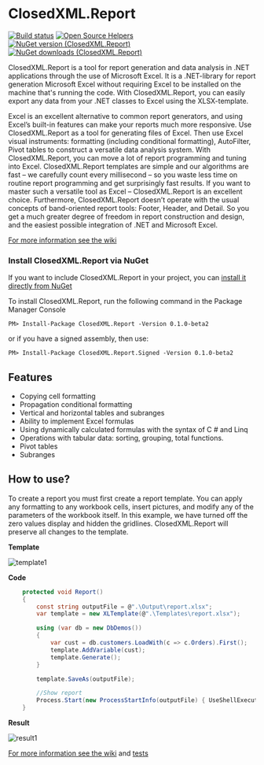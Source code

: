 # ClosedXML.Report
[![Build status](https://ci.appveyor.com/api/projects/status/y2ha69ggalbj1y47/branch/develop?svg=true)](https://ci.appveyor.com/project/ClosedXML/closedxml-report/branch/develop/artifacts)
[![Open Source Helpers](https://www.codetriage.com/closedxml/closedxml.report/badges/users.svg)](https://www.codetriage.com/closedxml/closedxml.report)
[![NuGet version (ClosedXML.Report)](https://img.shields.io/nuget/v/ClosedXML.Report.svg?style=flat-square)](https://www.nuget.org/packages/ClosedXML.Report/)
[![NuGet downloads (ClosedXML.Report)](https://img.shields.io/nuget/dt/ClosedXML.Report.svg?style=flat-square)](https://www.nuget.org/packages/ClosedXML.Report/)

ClosedXML.Report is a tool for report generation and data analysis in .NET applications through the use of Microsoft Excel.
It is a .NET-library for report generation Microsoft Excel without requiring Excel to be installed on the machine that's running the code. With ClosedXML.Report, you can easily export any data from your .NET classes to Excel using the XLSX-template.

Excel is an excellent alternative to common report generators, and using Excel’s built-in features
can make your reports much more responsive.
Use ClosedXML.Report as a tool for generating files of Excel. Then use Excel visual instruments: formatting (including
conditional formatting), AutoFilter, Pivot tables to construct a versatile data analysis system. With ClosedXML.Report, you can move a lot of report programming
and tuning into Excel. ClosedXML.Report templates are simple and our algorithms are fast – we carefully count every
millisecond – so you waste less time on routine report programming and get surprisingly fast results. If you want
to master such a versatile tool as Excel – ClosedXML.Report is an excellent choice.
Furthermore, ClosedXML.Report doesn’t operate with the usual concepts of band-oriented report tools: Footer, Header,
and Detail. So you get a much greater degree of freedom in report construction and design, and the easiest possible integration of .NET and Microsoft Excel. 

[For more information see the wiki](https://closedxml.github.io/ClosedXML.Report/)

### Install ClosedXML.Report via NuGet

If you want to include ClosedXML.Report in your project, you can [install it directly from NuGet](https://www.nuget.org/packages/ClosedXML.Report/)

To install ClosedXML.Report, run the following command in the Package Manager Console

```
PM> Install-Package ClosedXML.Report -Version 0.1.0-beta2
```
or if you have a signed assembly, then use:
```
PM> Install-Package ClosedXML.Report.Signed -Version 0.1.0-beta2
```

## Features

* Copying cell formatting
* Propagation conditional formatting
* Vertical and horizontal tables and subranges
* Ability to implement Excel formulas
* Using dynamically calculated formulas with the syntax of C # and Linq
* Operations with tabular data: sorting, grouping, total functions.
* Pivot tables
* Subranges

## How to use?
To create a report you must first create a report template. You can apply any formatting to any workbook cells, insert pictures, and modify any of the parameters of the workbook itself. In this example, we have turned off the zero values display and hidden the 
gridlines. ClosedXML.Report will preserve all changes to the template. 

**Template**

![template1](https://user-images.githubusercontent.com/1150085/33486458-3161eb92-d6bb-11e7-8833-d500461b18a5.png)

**Code**

```c#
    protected void Report()
    {
        const string outputFile = @".\Output\report.xlsx";
        var template = new XLTemplate(@".\Templates\report.xlsx");

        using (var db = new DbDemos())
        {
            var cust = db.customers.LoadWith(c => c.Orders).First();
            template.AddVariable(cust);
            template.Generate();
        }

        template.SaveAs(outputFile);

        //Show report
        Process.Start(new ProcessStartInfo(outputFile) { UseShellExecute = true });
    }
```

**Result**

![result1](https://user-images.githubusercontent.com/1150085/33486460-31a02542-d6bb-11e7-8899-8694157ee9dd.png)

[For more information see the wiki](https://closedxml.github.io/ClosedXML.Report/) and [tests](https://github.com/ClosedXML/ClosedXML.Report/tree/master/tests)
